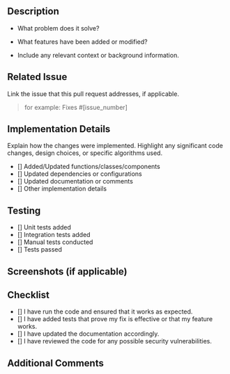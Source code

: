 ## **Description**
- What problem does it solve?

- What features have been added or modified?

- Include any relevant context or background information.

## **Related Issue**
Link the issue that this pull request addresses, if applicable.
> for example: Fixes #[issue_number]


## **Implementation Details**
Explain how the changes were implemented. Highlight any significant code changes, design choices, or specific algorithms used.

- [] Added/Updated functions/classes/components
- [] Updated dependencies or configurations
- [] Updated documentation or comments
- [] Other implementation details

## **Testing**
- [] Unit tests added
- [] Integration tests added
- [] Manual tests conducted
- [] Tests passed

## **Screenshots (if applicable)**


## **Checklist**
- [] I have run the code and ensured that it works as expected.
- [] I have added tests that prove my fix is effective or that my feature works.
- [] I have updated the documentation accordingly.
- [] I have reviewed the code for any possible security vulnerabilities.

## **Additional Comments**